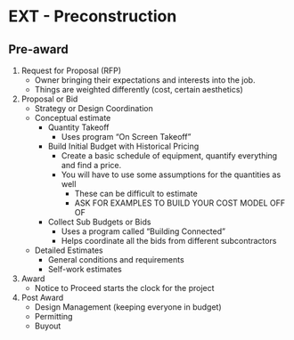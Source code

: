 # EXT - Preconstruction

## Pre-award
1. Request for Proposal (RFP)
	- Owner bringing their expectations and interests into the job.
	- Things are weighted differently (cost, certain aesthetics)
2. Proposal or Bid
	- Strategy or Design Coordination
	- Conceptual estimate
		- Quantity Takeoff
			- Uses program “On Screen Takeoff”
		- Build Initial Budget with Historical Pricing
			- Create a basic schedule of equipment, quantify everything and find a price. 
			- You will have to use some assumptions for the quantities as well
				- These can be difficult to estimate
				- ASK FOR EXAMPLES TO BUILD YOUR COST MODEL OFF OF
		- Collect Sub Budgets or Bids
			- Uses a program called “Building Connected”
			- Helps coordinate all the bids from different subcontractors 
	- Detailed Estimates
		- General conditions and requirements
		- Self-work estimates
3. Award
	- Notice to Proceed starts the clock for the project
4. Post Award
	- Design Management (keeping everyone in budget)
	- Permitting
	- Buyout